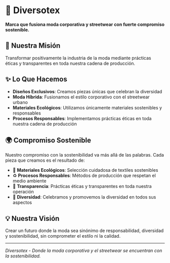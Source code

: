 # 🌱 Diversotex

**Marca que fusiona moda corporativa y streetwear con fuerte compromiso sostenible.**

## 🎯 Nuestra Misión

Transformar positivamente la industria de la moda mediante prácticas éticas y transparentes en toda nuestra cadena de producción.

## ✨ Lo Que Hacemos

- **Diseños Exclusivos**: Creamos piezas únicas que celebran la diversidad
- **Moda Híbrida**: Fusionamos el estilo corporativo con el streetwear urbano
- **Materiales Ecológicos**: Utilizamos únicamente materiales sostenibles y responsables
- **Procesos Responsables**: Implementamos prácticas éticas en toda nuestra cadena de producción

## 🌍 Compromiso Sostenible

Nuestro compromiso con la sostenibilidad va más allá de las palabras. Cada pieza que creamos es el resultado de:

- 🌿 **Materiales Ecológicos**: Selección cuidadosa de textiles sostenibles
- ♻️ **Procesos Responsables**: Métodos de producción que respetan el medio ambiente
- 🤝 **Transparencia**: Prácticas éticas y transparentes en toda nuestra operación
- 🌈 **Diversidad**: Celebramos y promovemos la diversidad en todos sus aspectos

## 💡 Nuestra Visión

Crear un futuro donde la moda sea sinónimo de responsabilidad, diversidad y sostenibilidad, sin comprometer el estilo ni la calidad.

---

*Diversotex - Donde la moda corporativa y el streetwear se encuentran con la sostenibilidad.* 
